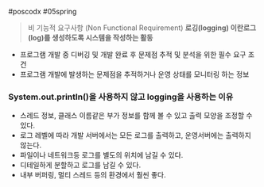#poscodx #05spring 

> 비 기능적 요구사항 (Non Functional Requirement)
> **로깅(logging) 이란로그 (log)를 생성하도록 시스템을 작성하는 활동**

* 프로그램 개발 중 디버깅 및 개발 완료 후 문제점 추적 및 분석을 위한 필수 요구 조건
* 프로그램 개발에 발생하는 문제점을 추적하거나 운영 상태를 모니터링 하는 정보



### System.out.println()을 사용하지 않고 logging을 사용하는 이유
* 스레드 정보, 클래스 이름같은 부가 정보를 함께 볼 수 있고 출력 모양을 조정할 수 있다.
* 로그 레벨에 따라 개발 서버에서는 모든 로그를 출력하고, 운영서버에는 출력하지 않는다.
* 파일이나 네트워크등 로그를 별도의 위치에 남길 수 있다.
* 디테일하게 분할하고 로그를 남길 수 있다.
* 내부 버퍼링, 멀티 스레드 등의 환경에서 훨씬 좋다.